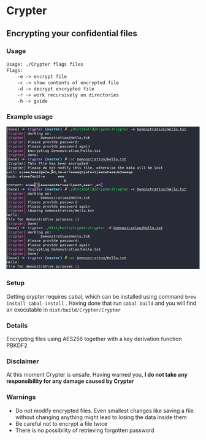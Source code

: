 # Crypter
## Encrypting your confidential files
### Usage
```
Usage: ./Crypter flags files
Flags: 
    -e -> encrypt file
    -c -> show contents of encrypted file
    -d -> decrypt encrypted file
    -r -> work recursively on directories
    -h -> guide
```
### Example usage
![Example usage](Demonstration/Example.png)
### Setup
Getting crypter requires cabal, which can be installed using command
``` brew install cabal-install ```
. Having done that run
```cabal build```
 and you will find an executable in `dist/build/Crypter/Crypter`
### Details
Encrypting files using AES256 together with a key derivation function PBKDF2
### Disclaimer
At this moment Crypter is unsafe. Having warned you, **I do not take any responsibility for any damage caused by Crypter**
### Warnings
- Do not modify encrypted files. Even smallest changes like saving a file without changing anything might lead to losing the data inside them
- Be careful not to encrypt a file twice
- There is no possibility of retrieving forgotten password
